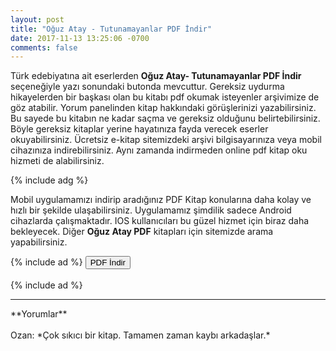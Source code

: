 ```yaml
---
layout: post
title: "Oğuz Atay - Tutunamayanlar PDF İndir"
date: 2017-11-13 13:25:06 -0700
comments: false
---
```


<p>Türk edebiyatına ait eserlerden <strong>Oğuz Atay- Tutunamayanlar PDF İndir</strong> seçeneğiyle yazı sonundaki butonda mevcuttur. Gereksiz uydurma hikayelerden bir başkası olan bu kitabı pdf okumak isteyenler arşivimize de göz atabilir. Yorum panelinden kitap hakkındaki görüşlerinizi yazabilirsiniz. Bu sayede bu kitabın ne kadar saçma ve gereksiz olduğunu belirtebilirsiniz. Böyle gereksiz kitaplar yerine hayatınıza fayda verecek eserler okuyabilirsiniz. Ücretsiz e-kitap sitemizdeki arşivi bilgisayarınıza veya mobil cihazınıza indirebilirsiniz. Aynı zamanda indirmeden online pdf kitap oku hizmeti de alabilirsiniz. </p>

{% include adg %}
<p>
Mobil uygulamamızı indirip aradığınız PDF Kitap konularına daha kolay ve hızlı bir şekilde ulaşabilirsiniz. Uygulamamız şimdilik sadece Android cihazlarda çalışmaktadır. IOS kullanıcıları bu güzel hizmet için biraz daha bekleyecek. Diğer <strong>Oğuz Atay PDF</strong> kitapları için sitemizde arama yapabilirsiniz.
</p>
{% include ad %}
<a href="http://pdfekitapindir.club/pdf-kitap-indir"><button type="submit" class="btn btn-success">PDF İndir</button></a><br/>
<br/>
{% include ad %}
<hr>
**Yorumlar**<br/><br/>
Ozan: *Çok sıkıcı bir kitap. Tamamen zaman kaybı arkadaşlar.*
